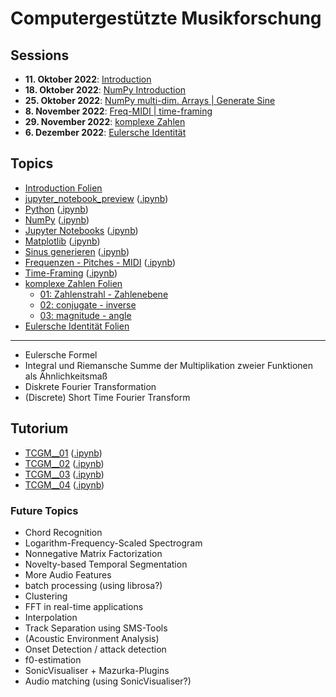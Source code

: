 # Computergestützte Musikforschung 

## Sessions

- **11. Oktober 2022**: [Introduction](/sessions/session_00_intro.md)
- **18. Oktober 2022**: [NumPy Introduction](/sessions/session_01_numpy_introduction.md)
- **25. Oktober 2022**: [NumPy multi-dim. Arrays | Generate Sine](/sessions/session_02_np_mdim_arr_gen_sin.md)
- **8. November 2022**: [Freq-MIDI | time-framing](/sessions/session_03_freqmidipitch_timeframing.md)
- **29. November 2022**: [komplexe Zahlen](/sessions/session_04_komplexe_zahlen.md)
- **6. Dezember 2022**: [Eulersche Identität](/sessions/session_05_eulersche_identitaet.md)

## Topics

- [Introduction Folien](/topics/session_00_cmf_introduction.pdf)
- [jupyter_notebook_preview](/topics/jupyter_notebook_preview.md) ([.ipynb](/topics/jupyter_notebook_preview.ipynb))
- [Python](/topics/python.md) ([.ipynb](/topics/python.ipynb))
- [NumPy](/topics/numpy.md) ([.ipynb](/topics/numpy.ipynb))
- [Jupyter Notebooks](/topics/jupyter_notebooks.md) ([.ipynb](/topics/jupyter_notebooks.ipynb))
- [Matplotlib](/topics/matplotlib.md) ([.ipynb](/topics/matplotlib.ipynb))
- [Sinus generieren](/topics/generate_sine_wave.md) ([.ipynb](/topics/generate_sine_wave.ipynb))
- [Frequenzen - Pitches - MIDI](topics/freq_midi.md) ([.ipynb](/topics/freq_midi.ipynb))
- [Time-Framing](/topics/time_framing.md) ([.ipynb](/topics/time_framing.ipynb))
- [komplexe Zahlen Folien](/topics/komplexe_zahlen_folien%20slides.pdf)
	- [01: Zahlenstrahl - Zahlenebene](/topics/01_zahlenstrahl_zahlenflaeche.ggb)
	- [02: conjugate - inverse](/topics/02_conjugate_inverse.ggb)
	- [03: magnitude - angle](/topics/03_laenge_winkel.ggb)
- [Eulersche Identität Folien](/topics/eulersche_identitaet%20slides.pdf)

---

- Eulersche Formel
- Integral und Riemansche Summe der Multiplikation zweier Funktionen als Ähnlichkeitsmaß
- Diskrete Fourier Transformation
- (Discrete) Short Time Fourier Transform

## Tutorium

- [TCGM__01](/tutorium/TCGM__01.md) ([.ipynb](/tutorium/TCGM__01.ipynb))
- [TCGM__02](/tutorium/TCGM__02.md) ([.ipynb](/tutorium/TCGM__02.ipynb))
- [TCGM__03](/tutorium/TCGM__03.md) ([.ipynb](/tutorium/TCGM__03.ipynb))
- [TCGM__04](/tutorium/TCGM__04.md) ([.ipynb](/tutorium/TCGM__04.ipynb))

### Future Topics

- Chord Recognition
- Logarithm-Frequency-Scaled Spectrogram
- Nonnegative Matrix Factorization
- Novelty-based Temporal Segmentation
- More Audio Features
- batch processing (using librosa?)
- Clustering
- FFT in real-time applications
- Interpolation
- Track Separation using SMS-Tools
- (Acoustic Environment Analysis)
- Onset Detection / attack detection
- f0-estimation
- SonicVisualiser + Mazurka-Plugins
- Audio matching (using SonicVisualiser?)
